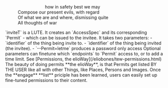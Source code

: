 <article>
  <dl>
  <dd>&nbsp; &nbsp; &nbsp; &nbsp; &nbsp; &nbsp; &nbsp; &nbsp; &nbsp; &nbsp; &nbsp;
 how in safety best we may</dd>
  <dd>Compose our present evils, with regard</dd>
  <dd>Of what we are and where, dismissing quite</dd>
  <dd>All thoughts of war</dd>
</dl>
</article>
`inviteT` is a LUTE. It creates an `AccessSpec` and its corresponding `Permit` - which can be issued to the invitee.
It takes two parameters:
- `identifier` of the thing being invite to.
- `identifier` of the thing being invited (the invitee).
- `--Permit=letme` produces a password only access
Optional parameters can finetune which `endpoints` to `Permit` access to, or to add a time limit.
See [Permissions, the elioWay](/eliobones/tew-permissions.html)
The beauty of doing permits **the elioWay**, is that Permits get listed BY THE USER like all with other Things, like Places, Persons and Images.
Once the **engage** **list** priciple has been learned, users can easily set up fine-tuned permissions to their content.
